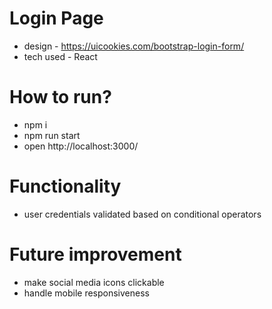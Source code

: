 # Login Page 

- design - https://uicookies.com/bootstrap-login-form/
- tech used - React 

# How to run? 
- npm i 
- npm run start 
- open http://localhost:3000/

# Functionality 
- user credentials validated based on conditional operators

# Future improvement 
- make social media icons clickable
- handle mobile responsiveness
